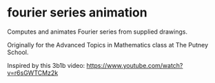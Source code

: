 # fourier series animation

Computes and animates Fourier series from supplied drawings.

Originally for the Advanced Topics in Mathematics class at The Putney School.

Inspired by this 3b1b video: https://www.youtube.com/watch?v=r6sGWTCMz2k  
